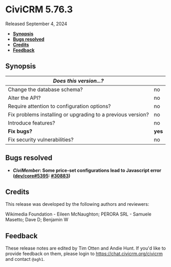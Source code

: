 # CiviCRM 5.76.3

Released September 4, 2024

- **[Synopsis](#synopsis)**
- **[Bugs resolved](#bugs)**
- **[Credits](#credits)**
- **[Feedback](#feedback)**

## <a name="synopsis"></a>Synopsis

| *Does this version...?*                                         |          |
| --------------------------------------------------------------- | -------- |
| Change the database schema?                                     | no       |
| Alter the API?                                                  | no       |
| Require attention to configuration options?                     | no       |
| Fix problems installing or upgrading to a previous version?     | no       |
| Introduce features?                                             | no       |
| **Fix bugs?**                                                   | **yes**  |
| Fix security vulnerabilities?                                   | no       |

## <a name="bugs"></a>Bugs resolved

* **_CiviMember_: Some price-set configurations lead to Javascript error ([dev/core#5395](https://lab.civicrm.org/dev/core/-/issues/5395): [#30883](https://github.com/civicrm/civicrm-core/pull/30883))**

## <a name="credits"></a>Credits

This release was developed by the following authors and reviewers:

Wikimedia Foundation - Eileen McNaughton; PERORA SRL - Samuele Masetto; Dave D; Benjamin W

## <a name="feedback"></a>Feedback

These release notes are edited by Tim Otten and Andie Hunt.  If you'd like to
provide feedback on them, please login to https://chat.civicrm.org/civicrm and
contact `@agh1`.
